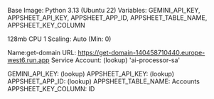 Base Image: Python 3.13 (Ubuntu 22)
Variables: GEMINI_API_KEY, APPSHEET_API_KEY, APPSHEET_APP_ID, APPSHEET_TABLE_NAME, APPSHEET_KEY_COLUMN

128mb
CPU 1
Scaling: Auto (Min: 0)

Name:get-domain
URL: https://get-domain-140458710440.europe-west6.run.app
Service Account: (lookup) 'ai-processor-sa'


GEMINI_API_KEY: (lookup)
APPSHEET_API_KEY: (lookup)
APPSHEET_APP_ID: (lookup)
APPSHEET_TABLE_NAME: Accounts
APPSHEET_KEY_COLUMN: ID
